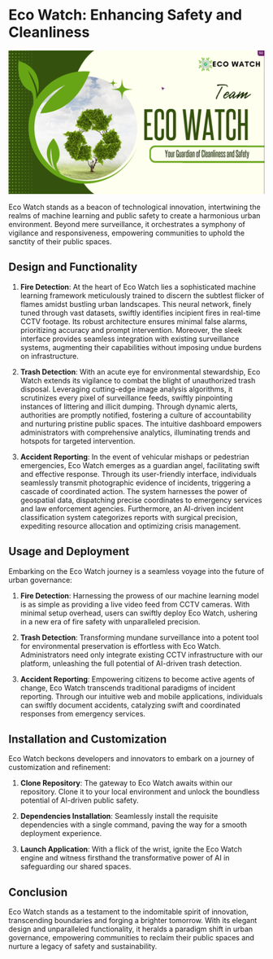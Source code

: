 # Eco Watch: Enhancing Safety and Cleanliness

![Eco Watch Logo](ecowatch.png)

Eco Watch stands as a beacon of technological innovation, intertwining the realms of machine learning and public safety to create a harmonious urban environment. Beyond mere surveillance, it orchestrates a symphony of vigilance and responsiveness, empowering communities to uphold the sanctity of their public spaces.

## Design and Functionality

1. **Fire Detection**: At the heart of Eco Watch lies a sophisticated machine learning framework meticulously trained to discern the subtlest flicker of flames amidst bustling urban landscapes. This neural network, finely tuned through vast datasets, swiftly identifies incipient fires in real-time CCTV footage. Its robust architecture ensures minimal false alarms, prioritizing accuracy and prompt intervention. Moreover, the sleek interface provides seamless integration with existing surveillance systems, augmenting their capabilities without imposing undue burdens on infrastructure.

2. **Trash Detection**: With an acute eye for environmental stewardship, Eco Watch extends its vigilance to combat the blight of unauthorized trash disposal. Leveraging cutting-edge image analysis algorithms, it scrutinizes every pixel of surveillance feeds, swiftly pinpointing instances of littering and illicit dumping. Through dynamic alerts, authorities are promptly notified, fostering a culture of accountability and nurturing pristine public spaces. The intuitive dashboard empowers administrators with comprehensive analytics, illuminating trends and hotspots for targeted intervention.

3. **Accident Reporting**: In the event of vehicular mishaps or pedestrian emergencies, Eco Watch emerges as a guardian angel, facilitating swift and effective response. Through its user-friendly interface, individuals seamlessly transmit photographic evidence of incidents, triggering a cascade of coordinated action. The system harnesses the power of geospatial data, dispatching precise coordinates to emergency services and law enforcement agencies. Furthermore, an AI-driven incident classification system categorizes reports with surgical precision, expediting resource allocation and optimizing crisis management.

## Usage and Deployment

Embarking on the Eco Watch journey is a seamless voyage into the future of urban governance:

1. **Fire Detection**: Harnessing the prowess of our machine learning model is as simple as providing a live video feed from CCTV cameras. With minimal setup overhead, users can swiftly deploy Eco Watch, ushering in a new era of fire safety with unparalleled precision.

2. **Trash Detection**: Transforming mundane surveillance into a potent tool for environmental preservation is effortless with Eco Watch. Administrators need only integrate existing CCTV infrastructure with our platform, unleashing the full potential of AI-driven trash detection.

3. **Accident Reporting**: Empowering citizens to become active agents of change, Eco Watch transcends traditional paradigms of incident reporting. Through our intuitive web and mobile applications, individuals can swiftly document accidents, catalyzing swift and coordinated responses from emergency services.

## Installation and Customization

Eco Watch beckons developers and innovators to embark on a journey of customization and refinement:

1. **Clone Repository**: The gateway to Eco Watch awaits within our repository. Clone it to your local environment and unlock the boundless potential of AI-driven public safety.

2. **Dependencies Installation**: Seamlessly install the requisite dependencies with a single command, paving the way for a smooth deployment experience.

3. **Launch Application**: With a flick of the wrist, ignite the Eco Watch engine and witness firsthand the transformative power of AI in safeguarding our shared spaces.

## Conclusion

Eco Watch stands as a testament to the indomitable spirit of innovation, transcending boundaries and forging a brighter tomorrow. With its elegant design and unparalleled functionality, it heralds a paradigm shift in urban governance, empowering communities to reclaim their public spaces and nurture a legacy of safety and sustainability.
